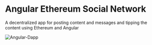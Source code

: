 # Angular Ethereum Social Network

A decentralized app for posting content and messages and tipping the content using Ethereum and Angular

![Angular-Dapp](https://user-images.githubusercontent.com/30114698/84562307-2d3b6b80-ad71-11ea-9882-539f4e413d64.PNG)
